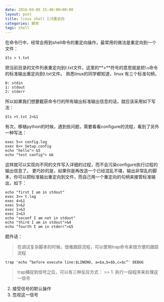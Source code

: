 ```yaml
---
date: 2016-04-06 15:48:00+00:00
layout: post
title: linux shell I/O重定向
categories: 脚本
tags: shell
---
```


在命令行中，经常会用到shell命令的重定向操作，最常用的做法是重定向到一个文件：

```
$ls > t.txt
```
把当前目录的文件列表重定向到t.txt文件，这里的**>**符号的意思就是把```ls```命令的标准输出重定向到t.txt文件。
熟悉linux的同学都知道，linux 有三个标准句柄，

```
0: stdin
1: stdout
2: stderr
```
所以如果我们想要截获命令行的所有输出标准输出信息的话，就应该采用如下写法：

```
$ls >t.txt 2>&1
```
有次，移植python的时候，遇到些问题，需要看看configure的流程，看到了另外一种写法：

```
exec 5>> config.log
exec 6>> Setup.config
echo "hello"> &5
echo "test config"> &6
```
这样就可以实现向不同的文件写入详细的过程，而不会污染configure执行过程的输出信息了。
更巧妙的是，如果你是再改造一个已经混乱不堪，输出非常乱的脚本，你可以把标准输出重定向到文件，而自己用一个重定向的句柄来接管标准输出，如下：

```
echo "first I am in stdout"
exec 3>> t.log
exec 4>&1
exec 5>&2
exec 1>&3
exec 2>&3
echo "seconf I am not in stdout"
echo "third I am in stdout">&4
echo "fourth I am in stderr">&5
```

题外话：
> 在调试复杂脚本的时候，很难跟踪流程，可以使用trap命令来很方便的跟踪流程

```
trap 'echo “before execute line:$LINENO, a=$a,b=$b,c=$c”' DEBUG
```

>  trap捕捉到信号之后，可以有三种反应方式：
    >> 1. 执行一段程序来处理这一信号
2. 接受信号的默认操作
3. 忽视这一信号

